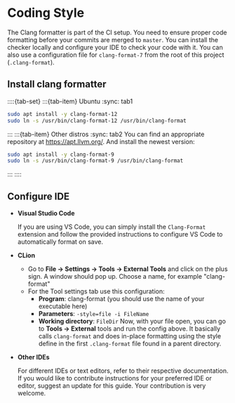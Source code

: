 # Coding Style

The Clang formatter is part of the CI setup. You need to ensure proper
code formatting before your commits are merged to `master`.
You can install the checker locally and configure your IDE to check
your code with it. You can also use a configuration file for ``clang-format-7``
from the root of this project (`.clang-format`).

## Install clang formatter

::::{tab-set}
:::{tab-item} Ubuntu
:sync: tab1
  ```bash
  sudo apt install -y clang-format-12
  sudo ln -s /usr/bin/clang-format-12 /usr/bin/clang-format
  ```
:::
:::{tab-item} Other distros
:sync: tab2
  You can find an appropriate repository at <https://apt.llvm.org/>.
  And install the newest version:

  ```bash
  sudo apt install -y clang-format-9
  sudo ln -s /usr/bin/clang-format-9 /usr/bin/clang-format
  ```
:::
::::

## Configure IDE

- **Visual Studio Code**

  If you are using VS Code, you can simply install
  the `Clang-Format` extension and follow the provided
  instructions to configure VS Code to automatically format on save.

- **CLion**

  - Go to **File → Settings → Tools → External Tools** and click on the
    plus sign. A window should pop up. Choose a name, for example
    "clang-format"
  - For the Tool settings tab use this configuration:
    - **Program**: clang-format (you should use the name of your
      executable here)
    - **Parameters**: `-style=file -i FileName`
    - **Working directory**: `FileDir` Now, with your file open, you
      can go to **Tools → External** tools and run the config above.
      It basically calls `clang-format` and does in-place formatting
      using the style define in the first `.clang-format` file
      found in a parent directory.
- **Other IDEs**

  For different IDEs or text editors, refer to
  their respective documentation. If you would like to contribute
  instructions for your preferred IDE or editor, suggest an update for
  this guide. Your contribution is very welcome.
